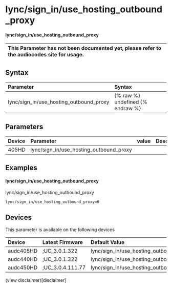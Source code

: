 ﻿---
description: lync/sign_in/use_hosting_outbound_proxy
search: false
---

# lync/sign_in/use_hosting_outbound_proxy

#### lync/sign_in/use_hosting_outbound_proxy


| This Parameter has not been documented yet, please refer to the audiocodes site for usage.  |
| :--- |

## Syntax
| Parameter | Syntax |
| :--- | :--- |
|lync/sign_in/use_hosting_outbound_proxy | {% raw %} undefined {% endraw %} |

## Parameters
|Device|Parameter|value|Description|
|:---|:---|:---|:---|
| 405HD | lync/sign_in/use_hosting_outbound_proxy |  |  |

## Examples
#### lync/sign_in/use_hosting_outbound_proxy

lync/sign_in/use_hosting_outbound_proxy

```
lync/sign_in/use_hosting_outbound_proxy=0
```

## Devices
This parameter is available on the following devices

| Device | Latest Firmware | Default Value |
|:---|:---|:---|
| audc405HD | ;UC_3.0.1.322 | lync/sign_in/use_hosting_outbound_proxy=0 
| audc440HD | ;UC_3.0.1.322 | lync/sign_in/use_hosting_outbound_proxy=0 
| audc450HD | ;UC_3.0.4.111.77 | lync/sign_in/use_hosting_outbound_proxy=0 

(view disclaimer)[disclaimer]
